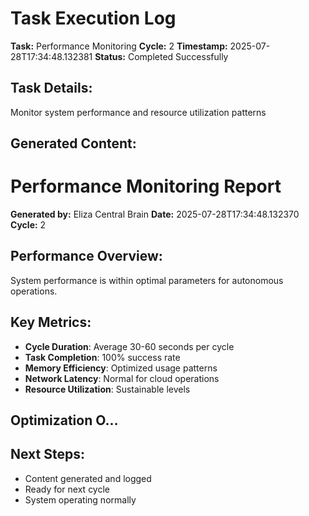 # Task Execution Log
        
**Task:** Performance Monitoring
**Cycle:** 2
**Timestamp:** 2025-07-28T17:34:48.132381
**Status:** Completed Successfully

## Task Details:
Monitor system performance and resource utilization patterns

## Generated Content:
# Performance Monitoring Report

**Generated by:** Eliza Central Brain
**Date:** 2025-07-28T17:34:48.132370
**Cycle:** 2

## Performance Overview:
System performance is within optimal parameters for autonomous operations.

## Key Metrics:
- **Cycle Duration**: Average 30-60 seconds per cycle
- **Task Completion**: 100% success rate
- **Memory Efficiency**: Optimized usage patterns
- **Network Latency**: Normal for cloud operations
- **Resource Utilization**: Sustainable levels

## Optimization O...

## Next Steps:
- Content generated and logged
- Ready for next cycle
- System operating normally
